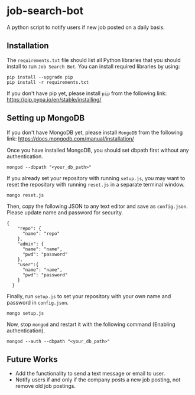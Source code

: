 # job-search-bot

A python script to notify users if new job posted on a daily basis.

## Installation

The `requirements.txt` file should list all Python libraries that you should install to run `Job Search Bot`. You can install required libraries by using:

```
pip install --upgrade pip
pip install -r requirements.txt
```

If you don't have pip yet, please install `pip` from the following link: https://pip.pypa.io/en/stable/installing/

## Setting up MongoDB

If you don't have MongoDB yet, please install `MongoDB` from the following link: https://docs.mongodb.com/manual/installation/

Once you have installed MongoDB, you should set dbpath first without any authentication.
```
mongod --dbpath "<your_db_path>"
```
If you already set your repository with running `setup.js`, you may want to reset the repository with running `reset.js` in a separate terminal window.
```
mongo reset.js
```
Then, copy the following JSON to any text editor and save as `config.json`. Please update name and password for security.
```
{
    "repo": {
      "name": "repo"
    },
    "admin": {
      "name": "name",
      "pwd": "password"
    },
    "user":{
      "name": "name",
      "pwd": "password"
    }
  }
```
Finally, run `setup.js` to set your repository with your own name and password in `config.json`.
```
mongo setup.js
```
Now, stop `mongod` and restart it with the following command (Enabling authentication).
```
mongod --auth --dbpath "<your_db_path>"
```

## Future Works

- Add the functionality to send a text message or email to user.
- Notify users if and only if the company posts a new job posting, not remove old job postings.